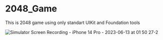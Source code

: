 # 2048_Game



This is 2048 game using only standart UIKit and Foundation tools


![Simulator Screen Recording - iPhone 14 Pro - 2023-06-13 at 01 50 27-2](https://github.com/Raw1aN/2048_Game/assets/80126271/506b5778-cacc-4193-bd29-6d9169e76454)
